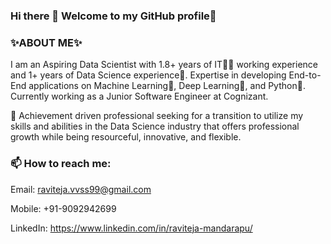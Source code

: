 ### Hi there 👋 Welcome to my GitHub profile🔭

### ✨ABOUT ME✨
I am an Aspiring Data Scientist with 1.8+ years of IT👨‍💻 working experience and 1+ years of Data Science experience🧠. Expertise in developing End-to-End applications on Machine Learning🤖, Deep Learning🧠, and Python🐍. Currently working as a Junior Software Engineer at Cognizant. 
 
🦾 Achievement driven professional seeking for a transition to utilize my skills and abilities in the Data Science industry that offers professional growth while being resourceful, innovative, and flexible.

### 📫 How to reach me:
Email: raviteja.vvss99@gmail.com

Mobile: +91-9092942699

LinkedIn: https://www.linkedin.com/in/raviteja-mandarapu/

<!--
**MANDARAPURAVITEJA/MANDARAPURAVITEJA** is a ✨ _special_ ✨ repository because its `README.md` (this file) appears on your GitHub profile.

Here are some ideas to get you started:

- 🔭 I’m currently working on ...
- 🌱 I’m currently learning ...
- 👯 I’m looking to collaborate on ...
- 🤔 I’m looking for help with ...
- 💬 Ask me about ...
- 📫 How to reach me: ...
- 😄 Pronouns: ...
- ⚡ Fun fact: ...
-->
